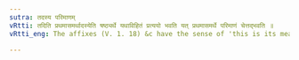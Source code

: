 ```yaml
---
sutra: तदस्य परिमाणम्
vRtti: तदिति प्रथमासमर्थादस्येति षष्ठ्यर्थे यथाविहितं प्रत्ययो भवति यत् प्रथमासमर्थे परिमाणं चेत्तद्भवति ॥
vRtti_eng: The affixes (V. 1. 18) &c have the sense of 'this is its measure.'

---
```

